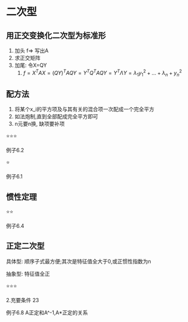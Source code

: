 # 二次型

## 用正交变换化二次型为标准形

1. 加头 f=> 写出A
2. 求正交矩阵
3. 加尾: 令X=QY
   1. $f = X^T A X = (QY)^T A QY = Y^TQ^{T}AQY = Y^T\Lambda Y = \lambda_1y_1{^2}+...+\lambda_n+{y_n}^2$

## 配方法

1. 将某个x_i的平方项及与其有关的混合项一次配成一个完全平方
2. 如法炮制,直到全部配成完全平方即可
3. n元要n换, 缺项要补项

⭐⭐⭐

例子6.2

⭐

例子6.1

## 惯性定理

⭐⭐

例子6.4

## 正定二次型

具体型: 顺序子式最方便;其次是特征值全大于0,或正惯性指数为n

抽象型: 特征值全正

⭐⭐⭐

2.充要条件 23

例子6.8 A正定和A^-1,A*正定的关系
